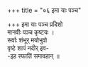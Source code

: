 +++
title = "०६ इमा याः पञ्च"

+++
इमा याः पञ्च प्रदिशो  
मानवीः पञ्च कृष्टयः ।  
सर्वाः शंभूर् मयोभुवो  
वृष्टे शापं नदीर् इव-  
-इह स्फातिं समावहान् ॥